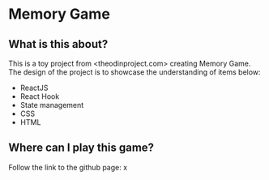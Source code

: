 # Memory Game

## What is this about?

This is a toy project from <theodinproject.com> creating Memory Game.
The design of the project is to showcase the understanding of items below:

- ReactJS
- React Hook
- State management
- CSS
- HTML

## Where can I play this game?

Follow the link to the github page:
x

